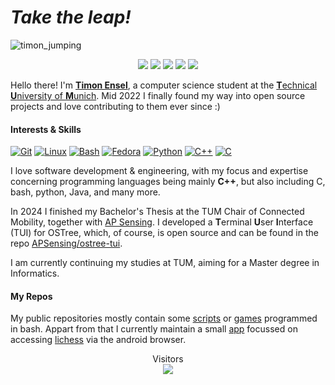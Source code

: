 # *Take the leap!*
![timon_jumping](https://github.com/user-attachments/assets/7d3c6d3b-61fc-4912-a6ad-374c6caaab39)

<p align="center">
  <a href="mailto:timon.ensel@tum.de?body=
                        %0A%0A_________________________
                        %0AContact%20Mail%20through%20GitHub"><img src="https://img.shields.io/badge/-timon.ensel%40tum.de-red?logo=mail.ru&logoColor=white"></img></a>
  <a href="https://timon-ensel.de"><img src="https://img.shields.io/badge/-timon--ensel.de-orange?logo=onnx&logoColor=white"></img></a>
  <a href="https://github.com/forgottosave/"><img src="https://img.shields.io/badge/-forgottosave-gray?logo=github&logoColor=white"></img></a>
  <a href="https://open.spotify.com/user/31yuxsvhatkaxdjcbjozsuogal4e?si=zp2niVlYSWqfn_ZSPCmkGg"><img src="https://img.shields.io/badge/Tvlp_Hpe-1ED760?logo=spotify&logoColor=white"></img></a>
  <a href="https://www.linkedin.com/in/timon-ensel/"><img src="https://img.shields.io/badge/-timon--ensel-blue?logo=Linkedin&logoColor=white&link=https://www.linkedin.com/in/timon-ensel/"></img></a>
</br>
</p>

Hello there! I'm [**Timon Ensel**](https://timon-ensel.de), a computer science student at the [**T**echnical **U**niversity of **M**unich](https://www.tum.de/).
Mid 2022 I finally found my way into open source projects and love contributing to them ever since :)

#### Interests & Skills

[![Git](https://img.shields.io/badge/Git-F05032?logo=git&logoColor=fff)](#)
[![Linux](https://img.shields.io/badge/Linux-FCC624?logo=linux&logoColor=black)](#)
[![Bash](https://img.shields.io/badge/Bash-4EAA25?logo=gnubash&logoColor=fff)](#)
[![Fedora](https://img.shields.io/badge/Fedora-51A2DA?logo=fedora&logoColor=fff)](#)
[![Python](https://img.shields.io/badge/Python-3776AB?logo=python&logoColor=fff)](#)
[![C++](https://img.shields.io/badge/C++-%2300599C.svg?logo=c%2B%2B&logoColor=white)](#)
[![C](https://img.shields.io/badge/C-00599C?logo=c&logoColor=white)](#)

I love software development & engineering, with my focus and expertise concerning programming languages being mainly **C++**, but also including C, bash, python, Java, and many more.

In 2024 I finished my Bachelor's Thesis at the TUM Chair of Connected Mobility, together with [AP Sensing](https://www.apsensing.com/). I developed a **T**erminal **U**ser **I**nterface (TUI) for OSTree, which, of course, is open source and can be found in the repo [APSensing/ostree-tui](https://github.com/AP-Sensing/ostree-tui).

I am currently continuing my studies at TUM, aiming for a Master degree in Informatics.

#### My Repos
My public repositories mostly contain some [scripts](https://github.com/forgottosave/obsidian-link-converter) or [games](https://github.com/forgottosave/snash) programmed in bash. Appart from that I currently maintain a small [app](https://github.com/forgottosave/LichessWebApp) focussed on accessing [lichess](https://github.com/lichess-org) via the android browser.

<p align="center"> 
  Visitors<br>
  <img src="https://profile-counter.glitch.me/forgottosave/count.svg" />
</p>

<!---
This file (forgottosave/forgottosave/README.md) appears on my GitHub profile btw :)
--->
